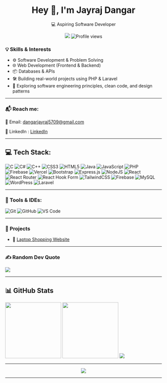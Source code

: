 <h1 align="center">Hey 👋, I'm Jayraj Dangar</h1>

<p align="center">
   💻  Aspiring Software Developer
</p>

<p align="center">
  <a href="https://www.linkedin.com/in/jayrajdangar5/"><img src="https://img.shields.io/badge/-LinkedIn-blue?style=flat&logo=linkedin" /></a>
   <img src="https://komarev.com/ghpvc/?username=jayraj5709&color=blue" alt="Profile views"/>
</p>

<p align="center">
  
</p>

<!--
<p align="center">
  <a href="https://github.com/ryo-ma/github-profile-trophy">
    <img src="https://github-profile-trophy.vercel.app/?username=chandnibhadarka&theme=nord&no-bg=true" alt="chandnibhadarka" />
  </a>
</p>
-->


<div> 

### 💡 Skills & Interests  
<ul>
  <li>⚙️ Software Development & Problem Solving </li>
  <li>🌐 Web Development (Frontend & Backend) </li> 
  <li>📦 Databases & APIs </li> 
  <li>🛠 Building real-world projects using PHP & Laravel </li> 
  <li>🚀 Exploring software engineering principles, clean code, and design patterns  </li>
</ul>


</div>

---

### 📬 Reach me:

📧 Email: dangarjayraj5709@gmail.com

🚀 LinkedIn : [LinkedIn](https://www.linkedin.com/in/chandnibhadarka/)  

<!--
### 🔗 Visit My Portfolio:
- http://chandni-portfolio.vercel.app 
-->
---
## 💻 Tech Stack:
![C](https://img.shields.io/badge/c-%2300599C.svg?style=for-the-badge&logo=c&logoColor=white) ![C#](https://img.shields.io/badge/c%23-%23239120.svg?style=for-the-badge&logo=csharp&logoColor=white) ![C++](https://img.shields.io/badge/c++-%2300599C.svg?style=for-the-badge&logo=c%2B%2B&logoColor=white)  ![CSS3](https://img.shields.io/badge/css3-%231572B6.svg?style=for-the-badge&logo=css3&logoColor=white) ![HTML5](https://img.shields.io/badge/html5-%23E34F26.svg?style=for-the-badge&logo=html5&logoColor=white) ![Java](https://img.shields.io/badge/java-%23ED8B00.svg?style=for-the-badge&logo=openjdk&logoColor=white) ![JavaScript](https://img.shields.io/badge/javascript-%23323330.svg?style=for-the-badge&logo=javascript&logoColor=%23F7DF1E) ![PHP](https://img.shields.io/badge/php-%23777BB4.svg?style=for-the-badge&logo=php&logoColor=white) ![Firebase](https://img.shields.io/badge/firebase-%23039BE5.svg?style=for-the-badge&logo=firebase) ![Vercel](https://img.shields.io/badge/vercel-%23000000.svg?style=for-the-badge&logo=vercel&logoColor=white) ![Bootstrap](https://img.shields.io/badge/bootstrap-%238511FA.svg?style=for-the-badge&logo=bootstrap&logoColor=white) ![Express.js](https://img.shields.io/badge/express.js-%23404d59.svg?style=for-the-badge&logo=express&logoColor=%2361DAFB) ![NodeJS](https://img.shields.io/badge/node.js-6DA55F?style=for-the-badge&logo=node.js&logoColor=white) ![React](https://img.shields.io/badge/react-%2320232a.svg?style=for-the-badge&logo=react&logoColor=%2361DAFB) ![React Router](https://img.shields.io/badge/React_Router-CA4245?style=for-the-badge&logo=react-router&logoColor=white) ![React Hook Form](https://img.shields.io/badge/React%20Hook%20Form-%23EC5990.svg?style=for-the-badge&logo=reacthookform&logoColor=white) ![TailwindCSS](https://img.shields.io/badge/tailwindcss-%2338B2AC.svg?style=for-the-badge&logo=tailwind-css&logoColor=white) ![Firebase](https://img.shields.io/badge/Firebase-039BE5?style=for-the-badge&logo=Firebase&logoColor=white) ![MySQL](https://img.shields.io/badge/mysql-%2300000f.svg?style=for-the-badge&logo=mysql&logoColor=white) ![WordPress](https://img.shields.io/badge/WordPress-21759B?style=flat&logo=wordpress&logoColor=white) ![Laravel](https://img.shields.io/badge/Laravel-FF2D20?style=flat&logo=laravel&logoColor=white)



---
### 🧰 Tools & IDEs:
![Git](https://img.shields.io/badge/Git-F05032?style=flat&logo=git&logoColor=white)
![GitHub](https://img.shields.io/badge/GitHub-181717?style=flat&logo=github&logoColor=white)
![VS Code](https://img.shields.io/badge/VSCode-007ACC?style=flat&logo=visualstudiocode)

---
### 🚀 Projects
- 📄 [Laptop Shopping Website](https://github.com/Jayraj5709/laptop-shopping-website) 

---

### ✍️ Random Dev Quote
![](https://quotes-github-readme.vercel.app/api?type=horizontal&theme=radical)

---
## 📊 GitHub Stats
<img src="https://github-profile-summary-cards.vercel.app/api/cards/stats?username=jayraj5709&theme=tokyonight" height="180px"/>
<img src="https://github-readme-stats.vercel.app/api?username=jayraj5709&show_icons=true&theme=tokyonight"  height="180px"/>
<img src="https://github-profile-summary-cards.vercel.app/api/cards/profile-details?username=jayraj5709&theme=tokyonight" />


---

<p align="center">
  <img src="https://github-readme-activity-graph.vercel.app/graph?username=jayraj5709&theme=tokyo-night&hide_border=true" />
</p>


---
